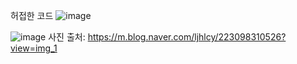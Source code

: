 허접한 코드
![image](https://github.com/user-attachments/assets/227a70a0-27e8-4d0c-ab46-e41e75ac9d85)

![image](https://github.com/user-attachments/assets/1c7520cf-754f-4a32-91d8-edebe0b2693d)
사진 출처: https://m.blog.naver.com/ljhlcy/223098310526?view=img_1
